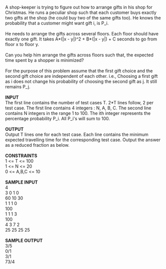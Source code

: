<p>A shop-keeper is trying to figure out how to arrange gifts in his shop for Christmas. He runs a peculiar shop such that each customer buys exactly two gifts at the shop (he could buy two of the same gifts too). He knows the probability that a customer might want gift i, is P_i. <br><br>He needs to arrange the gifts across several floors. Each floor should have exactly one gift. It takes A*(|x - y|)^2 + B*(|x - y|) + C seconds to go from floor x to floor y.<br><br>Can you help him arrange the gifts across floors such that, the expected time spent by a shopper is minimized?<br><br>For the purpose of this problem assume that the first gift choice and the second gift choice are independent of each other. i.e., Choosing a first gift as i does not change his probability of choosing the second gift as j. It still remains P_j.<br><br><strong>INPUT</strong><br>The first line contains the number of test cases T. 2*T lines follow, 2 per test case. The first line contains 4 integers : N, A, B, C. The second line contains N integers in the range 1 to 100. The ith integer represents the percentage probability P_i. All P_i's will sum to 100.<br><br><strong>OUTPUT</strong><br>Output T lines one for each test case. Each line contains the minimum expected travelling time for the corresponding test case. Output the answer as a reduced fraction as below.<br><br><strong>CONSTRAINTS</strong><br>1 &lt;= T &lt;= 100<br>1 &lt;= N &lt;= 20<br>0 &lt;= A,B,C &lt;= 10<br><br><strong>SAMPLE INPUT</strong><br>4<br>3 0 1 0<br>60 10 30<br>1 1 1 0<br>100<br>1 1 1 3<br>100<br>4 3 7 2<br>25 25 25 25<br><br><strong>SAMPLE OUTPUT</strong><br>3/5<br>0/1<br>3/1<br>73/4</p>
